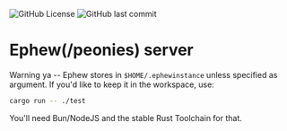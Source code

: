 ![GitHub License](https://img.shields.io/github/license/strawmelonjuice/EphewInstanceRust)
![GitHub last commit](https://img.shields.io/github/last-commit/strawmelonjuice/EphewInstanceRust?style=flat-square)

# Ephew(/peonies) server

Warning ya -- Ephew stores in `$HOME/.ephewinstance` unless specified as argument. If you'd like to keep it in the workspace, use:

```bash
cargo run -- ./test
```
You'll need Bun/NodeJS and the stable Rust Toolchain for that.